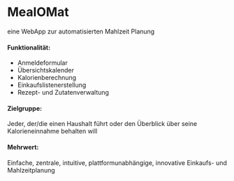 # MealOMat
eine WebApp zur automatisierten Mahlzeit Planung

#### Funktionalität:
 - Anmeldeformular
 - Übersichtskalender
 - Kalorienberechnung
 - Einkaufslistenerstellung
 - Rezept- und Zutatenverwaltung

#### Zielgruppe:
 Jeder, der/die einen Haushalt führt oder den
 Überblick über seine Kalorieneinnahme behalten will

#### Mehrwert:
Einfache, zentrale, intuitive, plattformunabhängige, innovative Einkaufs- und Mahlzeitplanung
